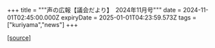 +++
title = """声の広報【議会だより】　2024年11月号"""
date = 2024-11-01T02:45:00.000Z
expiryDate = 2025-01-01T04:23:59.573Z
tags = ["kuriyama","news"]
+++


[[source]](https://www.town.kuriyama.hokkaido.jp/site/koho/29493.html)
